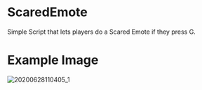# ScaredEmote
Simple Script that lets players do a Scared Emote if they press G.

# Example Image
![20200628110405_1](https://user-images.githubusercontent.com/65902634/85943267-4f1b1d80-b92f-11ea-86b1-854f5a77ef34.jpg)

